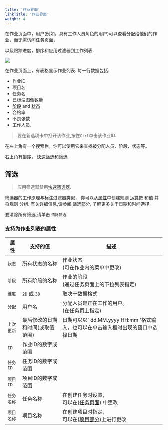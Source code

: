 ```yaml
---
title: '作业界面'
linkTitle: '作业界面'
weight: 4
---
```


在作业页面中，用户(例如，具有工作人员角色的用户)可以查看分配给他们的作业，而无需访问任务页面，

以及跟踪进度，排序和应用过滤器到工作列表.

![](/images/image243_detrac.jpg)

在作业页面上，有表格显示作业列表.
每一行数据包括:
- 作业ID
- 项目名
- 任务名
- 已标注图像数量
- [阶段][stage] and [状态][state]
- 合格率
- 不良张数
- 工作人员.

> 要在新选项卡中打开该作业,按住`Ctrl`单击该作业ID.

在左上角有一个搜索栏，你可以使用它来查找被分配人员、阶段、状态等。

右上角有[排序][sorting]， [快速筛选][quick-filters]和筛选.

## 筛选

> 应用筛选器禁用[快速筛选器][quick-filters].

筛选器的工作原理与标注过滤器类似，
你可以从[属性](#支持为作业列表的属性)中创建规则 [运算符][operators]
和值 并将规则 [分组][groups]. 有关详细信息,请参阅 [筛选部分][create-filter].
了解更多关于[日期和时间选择][data-and-time].

要清除所有筛选,请单击 `清除筛选`.

### 支持为作业列表的属性

| 属性     | 支持的值                             | 描述                                 |
| -------------- | -------------------------------------------- | ------------------------------------------- |
| `状态`        | 所有状态的名称                       | 作业状态<br>(可在作业内的菜单中更改) |
| `阶段`        | 所有阶段的名称                       | 作业的阶段<br>(通过任务页面上的下拉列表指定) |
| `维度`    | `2D` 或 `3D`                                 | 取决于数据格式 |
| `分配`     | 用户名                                     | 分配人员是正在工作的用户。<br>(在任务页上指定) |
| `上次更新` | 最后修改的日期和时间(或取值范围)|日期可以以' dd.MM.yyyy HH:mm '格式输入，也可以在单击输入框时出现的窗口中选择日期 |
| `ID`           | 作业ID的数字或范围                   |                                             |
| `任务ID`      | 任务ID的数字或范围                   |                                             |
| `项目ID`   | 项目ID的数字或范围                |                                             |
| `任务名称`    | 任务名称                                    | 在创建任务时设置，<br>可以在([任务页面](/docs/manual/basics/task-details/)) 中更改|
| `项目名称` | 项目名称                                | 在创建项目时指定，<br>可以在([项目部分](/docs/manual/advanced/projects/))上进行更改 |

[state]: /docs/manual/basics/vocabulary/#状态
[stage]: /docs/manual/basics/vocabulary/#阶段
[create-task]: /docs/manual/basics/creating_an_annotation_task
[create-filter]: /docs/manual/advanced/filter/#新建筛选
[operators]: /docs/manual/advanced/filter/#支持的属性运算符
[groups]: /docs/manual/advanced/filter/#分组
[data-and-time]: /docs/manual/advanced/filter#日期和时间的选择
[sorting]: /docs/manual/advanced/filter/#排序
[quick-filters]: /docs/manual/advanced/filter/#快速筛选
